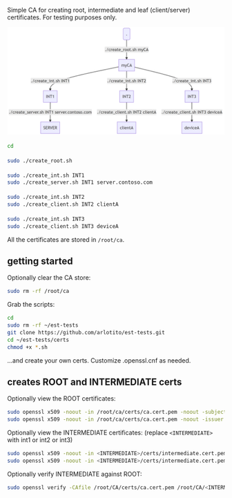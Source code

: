 Simple CA for creating root, intermediate and leaf (client/server) certificates. For testing purposes only.

![picture 1](images/diagram.png)  
```bash
cd

sudo ./create_root.sh

sudo ./create_int.sh INT1
sudo ./create_server.sh INT1 server.contoso.com

sudo ./create_int.sh INT2
sudo ./create_client.sh INT2 clientA

sudo ./create_int.sh INT3  
sudo ./create_client.sh INT3 deviceA  
```

All the certificates are stored in `/root/ca`.

## getting started
Optionally clear the CA store:
```bash
sudo rm -rf /root/ca
```

Grab the scripts:
```bash
cd
sudo rm -rf ~/est-tests
git clone https://github.com/arlotito/est-tests.git
cd ~/est-tests/certs
chmod +x *.sh
```

...and create your own certs.
Customize .openssl.cnf as needed.

## creates ROOT and INTERMEDIATE certs
Optionally view the ROOT certificates:
```bash
sudo openssl x509 -noout -in /root/ca/certs/ca.cert.pem -noout -subject
sudo openssl x509 -noout -in /root/ca/certs/ca.cert.pem -noout -issuer
```

Optionally view the INTERMEDIATE certificates:
(replace `<INTERMEDIATE>` with int1 or int2 or int3)
```bash
sudo openssl x509 -noout -in <INTERMEDIATE>/certs/intermediate.cert.pem -noout -subject
sudo openssl x509 -noout -in <INTERMEDIATE>/certs/intermediate.cert.pem -noout -issuer
```

Optionally verify INTERMEDIATE against ROOT:
```bash
sudo openssl verify -CAfile /root/CA/certs/ca.cert.pem /root/CA/<INTERMEDIATE>/certs/intermediate.cert.pem
```